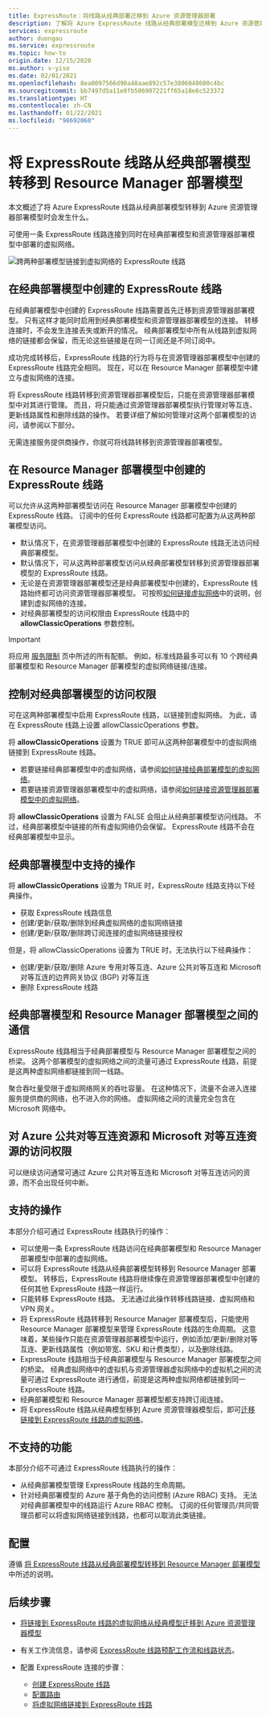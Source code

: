 ```yaml
---
title: ExpressRoute：将线路从经典部署迁移到 Azure 资源管理器部署
description: 了解将 Azure ExpressRoute 线路从经典部署模型迁移到 Azure 资源管理器部署模型时会发生什么。
services: expressroute
author: duongau
ms.service: expressroute
ms.topic: how-to
origin.date: 12/15/2020
ms.author: v-yiso
ms.date: 02/01/2021
ms.openlocfilehash: 8ea0097566d90a48aae892c57e3806040600c4bc
ms.sourcegitcommit: bb7497d5a11e8fb506907221ff65a18e6c523372
ms.translationtype: HT
ms.contentlocale: zh-CN
ms.lasthandoff: 01/22/2021
ms.locfileid: "98692060"
---
```

# <a name="moving-expressroute-circuits-from-the-classic-to-the-resource-manager-deployment-model"></a>将 ExpressRoute 线路从经典部署模型转移到 Resource Manager 部署模型
本文概述了将 Azure ExpressRoute 线路从经典部署模型转移到 Azure 资源管理器部署模型时会发生什么。

可使用一条 ExpressRoute 线路连接到同时在经典部署模型和资源管理器部署模型中部署的虚拟网络。

![跨两种部署模型链接到虚拟网络的 ExpressRoute 线路](./media/expressroute-move/expressroute-move-1.png)

## <a name="expressroute-circuits-that-are-created-in-the-classic-deployment-model"></a>在经典部署模型中创建的 ExpressRoute 线路
在经典部署模型中创建的 ExpressRoute 线路需要首先迁移到资源管理器部署模型。 只有这样才能同时启用到经典部署模型和资源管理器部署模型的连接。 转移连接时，不会发生连接丢失或断开的情况。 经典部署模型中所有从线路到虚拟网络的链接都会保留，而无论这些链接是在同一订阅还是不同订阅中。

成功完成转移后，ExpressRoute 线路的行为将与在资源管理器部署模型中创建的 ExpressRoute 线路完全相同。 现在，可以在 Resource Manager 部署模型中建立与虚拟网络的连接。

将 ExpressRoute 线路转移到资源管理器部署模型后，只能在资源管理器部署模型中对其进行管理。 而且，将只能通过资源管理器部署模型执行管理对等互连、更新线路属性和删除线路的操作。 若要详细了解如何管理对这两个部署模型的访问，请参阅以下部分。

无需连接服务提供商操作，你就可将线路转移到资源管理器部署模型。

## <a name="expressroute-circuits-that-are-created-in-the-resource-manager-deployment-model"></a>在 Resource Manager 部署模型中创建的 ExpressRoute 线路
可以允许从这两种部署模型访问在 Resource Manager 部署模型中创建的 ExpressRoute 线路。 订阅中的任何 ExpressRoute 线路都可配置为从这两种部署模型访问。

* 默认情况下，在资源管理器部署模型中创建的 ExpressRoute 线路无法访问经典部署模型。
* 默认情况下，可从这两种部署模型访问从经典部署模型转移到资源管理器部署模型的 ExpressRoute 线路。
* 无论是在资源管理器部署模型还是经典部署模型中创建的，ExpressRoute 线路始终都可访问资源管理器部署模型。 可按照[如何链接虚拟网络](expressroute-howto-linkvnet-arm.md)中的说明，创建到虚拟网络的连接。
* 对经典部署模型的访问权限由 ExpressRoute 线路中的 **allowClassicOperations** 参数控制。

> [!IMPORTANT]
> 将应用 [服务限制](../azure-resource-manager/management/azure-subscription-service-limits.md) 页中所述的所有配额。 例如，标准线路最多可以有 10 个跨经典部署模型和 Resource Manager 部署模型的虚拟网络链接/连接。
> 
> 

## <a name="controlling-access-to-the-classic-deployment-model"></a>控制对经典部署模型的访问权限
可在这两种部署模型中启用 ExpressRoute 线路，以链接到虚拟网络。 为此，请在 ExpressRoute 线路上设置 allowClassicOperations 参数。

将 **allowClassicOperations** 设置为 TRUE 即可从这两种部署模型中的虚拟网络链接到 ExpressRoute 线路。 
* 若要链接经典部署模型中的虚拟网络，请参阅[如何链接经典部署模型的虚拟网络](expressroute-howto-linkvnet-classic.md)。
* 若要链接资源管理器部署模型中的虚拟网络，请参阅[如何链接资源管理器部署模型中的虚拟网络](expressroute-howto-linkvnet-arm.md)。

将 **allowClassicOperations** 设置为 FALSE 会阻止从经典部署模型访问线路。 不过，经典部署模型中链接的所有虚拟网络仍会保留。 ExpressRoute 线路不会在经典部署模型中显示。

## <a name="supported-operations-in-the-classic-deployment-model"></a>经典部署模型中支持的操作
将 **allowClassicOperations** 设置为 TRUE 时，ExpressRoute 线路支持以下经典操作。

 - 获取 ExpressRoute 线路信息
 - 创建/更新/获取/删除到经典虚拟网络的虚拟网络链接
 - 创建/更新/获取/删除跨订阅连接的虚拟网络链接授权

但是，将 allowClassicOperations 设置为 TRUE 时，无法执行以下经典操作：

* 创建/更新/获取/删除 Azure 专用对等互连、Azure 公共对等互连和 Microsoft 对等互连的边界网关协议 (BGP) 对等互连
* 删除 ExpressRoute 线路

## <a name="communication-between-the-classic-and-the-resource-manager-deployment-models"></a>经典部署模型和 Resource Manager 部署模型之间的通信
ExpressRoute 线路相当于经典部署模型与 Resource Manager 部署模型之间的桥梁。 这两个部署模型的虚拟网络之间的流量可通过 ExpressRoute 线路，前提是这两种虚拟网络都链接到同一线路。

聚合吞吐量受限于虚拟网络网关的吞吐容量。 在这种情况下，流量不会进入连接服务提供商的网络，也不进入你的网络。 虚拟网络之间的流量完全包含在 Microsoft 网络中。

## <a name="access-to-azure-public-and-microsoft-peering-resources"></a>对 Azure 公共对等互连资源和 Microsoft 对等互连资源的访问权限
可以继续访问通常可通过 Azure 公共对等互连和 Microsoft 对等互连访问的资源，而不会出现任何中断。  

## <a name="whats-supported"></a>支持的操作

本部分介绍可通过 ExpressRoute 线路执行的操作：

* 可以使用一条 ExpressRoute 线路访问在经典部署模型和 Resource Manager 部署模型中部署的虚拟网络。
* 可以将 ExpressRoute 线路从经典部署模型转移到 Resource Manager 部署模型。 转移后，ExpressRoute 线路将继续像在资源管理器部署模型中创建的任何其他 ExpressRoute 线路一样运行。
* 只能转移 ExpressRoute 线路。 无法通过此操作转移线路链接、虚拟网络和 VPN 网关。
* 将 ExpressRoute 线路转移到 Resource Manager 部署模型后，只能使用 Resource Manager 部署模型来管理 ExpressRoute 线路的生命周期。 这意味着，某些操作只能在资源管理器部署模型中运行，例如添加/更新/删除对等互连、更新线路属性（例如带宽、SKU 和计费类型），以及删除线路。
* ExpressRoute 线路相当于经典部署模型与 Resource Manager 部署模型之间的桥梁。 经典虚拟网络中的虚拟机与资源管理器虚拟网络中的虚拟机之间的流量可通过 ExpressRoute 进行通信，前提是这两种虚拟网络都链接到同一 ExpressRoute 线路。
* 经典部署模型和 Resource Manager 部署模型都支持跨订阅连接。
* 将 ExpressRoute 线路从经典模型移到 Azure 资源管理器模型后，即可[迁移链接到 ExpressRoute 线路的虚拟网络](expressroute-migration-classic-resource-manager.md)。

## <a name="whats-not-supported"></a>不支持的功能
本部分介绍不可通过 ExpressRoute 线路执行的操作：

* 从经典部署模型管理 ExpressRoute 线路的生命周期。
* 针对经典部署模型的 Azure 基于角色的访问控制 (Azure RBAC) 支持。 无法对经典部署模型中的线路运行 Azure RBAC 控制。 订阅的任何管理员/共同管理员都可以将虚拟网络链接到线路，也都可以取消此类链接。

## <a name="configuration"></a>配置

遵循 [将 ExpressRoute 线路从经典部署模型转移到 Resource Manager 部署模型](./expressroute-howto-move-arm.md)中所述的说明。

## <a name="next-steps"></a>后续步骤
- [将链接到 ExpressRoute 线路的虚拟网络从经典模型迁移到 Azure 资源管理器模型](./expressroute-migration-classic-resource-manager.md)
- 有关工作流信息，请参阅 [ExpressRoute 线路预配工作流和线路状态](./expressroute-workflows.md)。
- 配置 ExpressRoute 连接的步骤：

    - [创建 ExpressRoute 线路](./expressroute-howto-circuit-arm.md)
    - [配置路由](./expressroute-howto-routing-arm.md)
    - [将虚拟网络链接到 ExpressRoute 线路](./expressroute-howto-linkvnet-arm.md)
